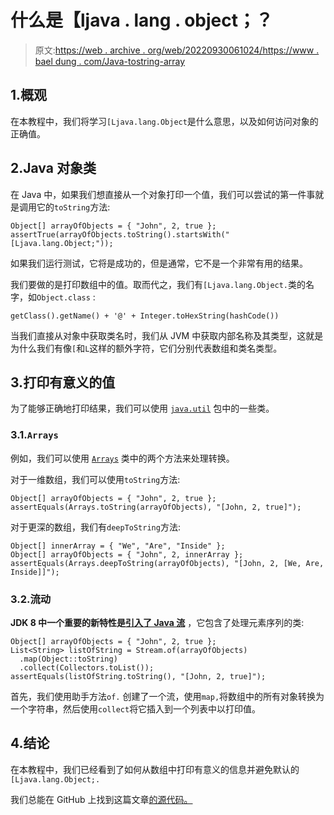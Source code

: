 # 什么是【ljava . lang . object；？

> 原文:[https://web . archive . org/web/20220930061024/https://www . bael dung . com/Java-tostring-array](https://web.archive.org/web/20220930061024/https://www.baeldung.com/java-tostring-array)

## 1.概观

在本教程中，我们将学习`[Ljava.lang.Object`是什么意思，以及如何访问对象的正确值。

## 2.Java 对象类

在 Java 中，如果我们想直接从一个对象打印一个值，我们可以尝试的第一件事就是调用它的`toString`方法:

```
Object[] arrayOfObjects = { "John", 2, true };
assertTrue(arrayOfObjects.toString().startsWith("[Ljava.lang.Object;"));
```

如果我们运行测试，它将是成功的，但是通常，它不是一个非常有用的结果。

我们要做的是打印数组中的值。取而代之，我们有`[Ljava.lang.Object.`类的名字，如`Object.class` :

```
getClass().getName() + '@' + Integer.toHexString(hashCode())
```

当我们直接从对象中获取类名时，我们从 JVM 中获取内部名称及其类型，这就是为什么我们有像`[`和`L`这样的额外字符，它们分别代表数组和类名类型。

## 3.打印有意义的值

为了能够正确地打印结果，我们可以使用 [`java.util`](https://web.archive.org/web/20221208143956/https://docs.oracle.com/en/java/javase/11/docs/api/java.base/java/util/package-summary.html) 包中的一些类。

### 3.1.`Arrays`

例如，我们可以使用 [`Arrays`](/web/20221208143956/https://www.baeldung.com/java-util-arrays) 类中的两个方法来处理转换。

对于一维数组，我们可以使用`toString`方法:

```
Object[] arrayOfObjects = { "John", 2, true };
assertEquals(Arrays.toString(arrayOfObjects), "[John, 2, true]");
```

对于更深的数组，我们有`deepToString`方法:

```
Object[] innerArray = { "We", "Are", "Inside" };
Object[] arrayOfObjects = { "John", 2, innerArray };
assertEquals(Arrays.deepToString(arrayOfObjects), "[John, 2, [We, Are, Inside]]");
```

### 3.2.流动

**JDK 8 中一个重要的新特性是[引入了 Java 流](/web/20221208143956/https://www.baeldung.com/java-8-streams-introduction)** ，它包含了处理元素序列的类:

```
Object[] arrayOfObjects = { "John", 2, true };
List<String> listOfString = Stream.of(arrayOfObjects)
  .map(Object::toString)
  .collect(Collectors.toList());
assertEquals(listOfString.toString(), "[John, 2, true]");
```

首先，我们使用助手方法`of.` 创建了一个流，使用`map,`将数组中的所有对象转换为一个字符串，然后使用`collect`将它插入到一个列表中以打印值。

## 4.结论

在本教程中，我们已经看到了如何从数组中打印有意义的信息并避免默认的`[Ljava.lang.Object;.`

我们总能在 GitHub 上找到这篇文章[的源代码。](https://web.archive.org/web/20221208143956/https://github.com/eugenp/tutorials/tree/master/core-java-modules/core-java-arrays-guides)